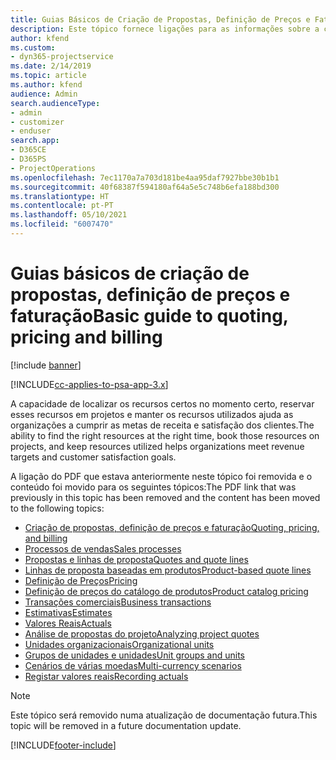 ```yaml
---
title: Guias Básicos de Criação de Propostas, Definição de Preços e Faturação
description: Este tópico fornece ligações para as informações sobre a criação básica de propostas, a definição de preços e a faturação no Project Service Automation.
author: kfend
ms.custom:
- dyn365-projectservice
ms.date: 2/14/2019
ms.topic: article
ms.author: kfend
audience: Admin
search.audienceType:
- admin
- customizer
- enduser
search.app:
- D365CE
- D365PS
- ProjectOperations
ms.openlocfilehash: 7ec1170a7a703d181be4aa95daf7927bbe30b1b1
ms.sourcegitcommit: 40f68387f594180af64a5e5c748b6efa188bd300
ms.translationtype: HT
ms.contentlocale: pt-PT
ms.lasthandoff: 05/10/2021
ms.locfileid: "6007470"
---
```

# <a name="basic-guide-to-quoting-pricing-and-billing"></a><span data-ttu-id="c09aa-103">Guias básicos de criação de propostas, definição de preços e faturação</span><span class="sxs-lookup"><span data-stu-id="c09aa-103">Basic guide to quoting, pricing and billing</span></span>

[!include [banner](../../includes/psa-now-project-operations.md)]

[!INCLUDE[cc-applies-to-psa-app-3.x](../../includes/cc-applies-to-psa-app-3x.md)]

<span data-ttu-id="c09aa-104">A capacidade de localizar os recursos certos no momento certo, reservar esses recursos em projetos e manter os recursos utilizados ajuda as organizações a cumprir as metas de receita e satisfação dos clientes.</span><span class="sxs-lookup"><span data-stu-id="c09aa-104">The ability to find the right resources at the right time, book those resources on projects, and keep resources utilized helps organizations meet revenue targets and customer satisfaction goals.</span></span> 

<span data-ttu-id="c09aa-105">A ligação do PDF que estava anteriormente neste tópico foi removida e o conteúdo foi movido para os seguintes tópicos:</span><span class="sxs-lookup"><span data-stu-id="c09aa-105">The PDF link that was previously in this topic has been removed and the content has been moved to the following topics:</span></span>

- [<span data-ttu-id="c09aa-106">Criação de propostas, definição de preços e faturação</span><span class="sxs-lookup"><span data-stu-id="c09aa-106">Quoting, pricing, and billing</span></span>](../quote-bill-price.md)
- [<span data-ttu-id="c09aa-107">Processos de vendas</span><span class="sxs-lookup"><span data-stu-id="c09aa-107">Sales processes</span></span>](../basic-sales-process.md)
- [<span data-ttu-id="c09aa-108">Propostas e linhas de proposta</span><span class="sxs-lookup"><span data-stu-id="c09aa-108">Quotes and quote lines</span></span>](../basic-quote-lines.md)
- [<span data-ttu-id="c09aa-109">Linhas de proposta baseadas em produtos</span><span class="sxs-lookup"><span data-stu-id="c09aa-109">Product-based quote lines</span></span>](../product-based-quote-lines.md)
- [<span data-ttu-id="c09aa-110">Definição de Preços</span><span class="sxs-lookup"><span data-stu-id="c09aa-110">Pricing</span></span>](../basic-pricing.md)
- [<span data-ttu-id="c09aa-111">Definição de preços do catálogo de produtos</span><span class="sxs-lookup"><span data-stu-id="c09aa-111">Product catalog pricing</span></span>](../product-catalog-pricing.md)
- [<span data-ttu-id="c09aa-112">Transações comerciais</span><span class="sxs-lookup"><span data-stu-id="c09aa-112">Business transactions</span></span>](../basic-business-transactions.md)
- [<span data-ttu-id="c09aa-113">Estimativas</span><span class="sxs-lookup"><span data-stu-id="c09aa-113">Estimates</span></span>](../estimates.md)
- [<span data-ttu-id="c09aa-114">Valores Reais</span><span class="sxs-lookup"><span data-stu-id="c09aa-114">Actuals</span></span>](../actuals.md)
- [<span data-ttu-id="c09aa-115">Análise de propostas do projeto</span><span class="sxs-lookup"><span data-stu-id="c09aa-115">Analyzing project quotes</span></span>](../basic-analyzing-quotes.md)
- [<span data-ttu-id="c09aa-116">Unidades organizacionais</span><span class="sxs-lookup"><span data-stu-id="c09aa-116">Organizational units</span></span>](../advanced-organizational.md)
- [<span data-ttu-id="c09aa-117">Grupos de unidades e unidades</span><span class="sxs-lookup"><span data-stu-id="c09aa-117">Unit groups and units</span></span>](../advanced-units.md)
- [<span data-ttu-id="c09aa-118">Cenários de várias moedas</span><span class="sxs-lookup"><span data-stu-id="c09aa-118">Multi-currency scenarios</span></span>](../advanced-currency.md)
- [<span data-ttu-id="c09aa-119">Registar valores reais</span><span class="sxs-lookup"><span data-stu-id="c09aa-119">Recording actuals</span></span>](../advanced-actuals.md)

> [!NOTE]
> <span data-ttu-id="c09aa-120">Este tópico será removido numa atualização de documentação futura.</span><span class="sxs-lookup"><span data-stu-id="c09aa-120">This topic will be removed in a future documentation update.</span></span> 


[!INCLUDE[footer-include](../../includes/footer-banner.md)]